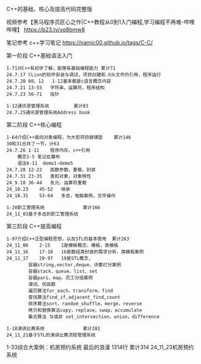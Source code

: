 C++的基础、核心及提高代码完整版

视频参考【黑马程序员匠心之作|C++教程从0到1入门编程,学习编程不再难-哔哩哔哩】 https://b23.tv/xq8bmw8

笔记参考 c++学习笔记  https://namic00.github.io/tags/C-C/

第一阶段      C++基础语法入门

    1-71对C++有初步了解，能够有基础编程能力	累计71
	24.7.17	CLion的软件安装与调试，项目创建和.h头文件的引用，程序运行
	24.7.20	08、12	1-12基本都是c语言概念内容
	24.7.21	13-55	字符串，运算符，程序结构
	24.7.23	56-71	指针

    1-12通讯录管理系统			累计83
	24.7.25通讯录管理系统Address book


第二阶段      C++核心编程

    1-64介绍C++面向对象编程，为大型项目做铺垫	累计146
	30和31合并了一节，计63  
	24.7.26	1-11	程序内存，c++引用
		概念1-5 笔记在幕布	
		语法6-11	demo1-demo5
	24.7.28	12-22	函数参数，重载，封装
	24.7.31	23-35	类和对象，对象特性
	24_9.18	36-44	友元，运算符重载
	24_10.23	45-52	继承
	24_10.31	53-64	多态，电脑案例，文件操作

    1-20职工管理系统				累计166
	24_11_03基于多态的职工管理系统


第三阶段	   C++提高编程

    1-97介绍C++泛型编程思想，以及STL的基本使用	累计263
	24_11_06    2-15	1是模板概念，模板，类模板
	24_11_16    17-18	16是数组类封装的需求分析，类模板案例
	24_11_17    20-97	19是STL概念，
			容器string,vector,deque，评委打分案例
			容器stack，queue，list，set
			容器pari，map，员工分组案例
			谓词，仿函数
			遍历算法for_each，transform，find
			查找算法find_if,adjacent_find,count
			排序算法sort，random_shuffle，merge，reverse
			拷贝和替换算法copy，replace，swap，accumulate
			集合算法 与或非 set_intersection，union，difference
			
    1-18演讲比赛系统				累计281
	24_11_21基于STL的演讲比赛流程管理系统


1-33综合大案例：机房预约系统  最后的浪漫 1314行	累计314
	24_11_23机房预约系统